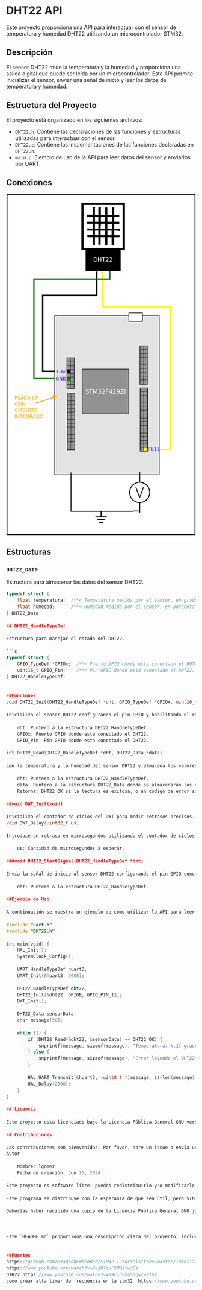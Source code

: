 # DHT22 API

Este proyecto proporciona una API para interactuar con el sensor de temperatura y humedad DHT22 utilizando un microcontrolador STM32.

## Descripción

El sensor DHT22 mide la temperatura y la humedad y proporciona una salida digital que puede ser leída por un microcontrolador. Esta API permite inicializar el sensor, enviar una señal de inicio y leer los datos de temperatura y humedad.

## Estructura del Proyecto

El proyecto está organizado en los siguientes archivos:

- `DHT22.h`: Contiene las declaraciones de las funciones y estructuras utilizadas para interactuar con el sensor.
- `DHT22.c`: Contiene las implementaciones de las funciones declaradas en `DHT22.h`.
- `main.c`: Ejemplo de uso de la API para leer datos del sensor y enviarlos por UART.


## Conexiones

![DHT22](doc/img/DHT22.png)

## Estructuras



### `DHT22_Data`

Estructura para almacenar los datos del sensor DHT22.

```c
typedef struct {
    float temperatura;  /**< Temperatura medida por el sensor, en grados Celsius. */
    float humedad;      /**< Humedad medida por el sensor, en porcentaje. */
} DHT22_Data;

## DHT22_HandleTypeDef

Estructura para manejar el estado del DHT22.

```c
typedef struct {
    GPIO_TypeDef *GPIOx;  /**< Puerto GPIO donde está conectado el DHT22. */
    uint16_t GPIO_Pin;    /**< Pin GPIO donde está conectado el DHT22. */
} DHT22_HandleTypeDef;


##Funciones
void DHT22_Init(DHT22_HandleTypeDef *dht, GPIO_TypeDef *GPIOx, uint16_t GPIO_Pin)

Inicializa el sensor DHT22 configurando el pin GPIO y habilitando el reloj del puerto GPIO.

    dht: Puntero a la estructura DHT22_HandleTypeDef.
    GPIOx: Puerto GPIO donde está conectado el DHT22.
    GPIO_Pin: Pin GPIO donde está conectado el DHT22.

int DHT22_Read(DHT22_HandleTypeDef *dht, DHT22_Data *data)

Lee la temperatura y la humedad del sensor DHT22 y almacena los valores en la estructura proporcionada.

    dht: Puntero a la estructura DHT22_HandleTypeDef.
    data: Puntero a la estructura DHT22_Data donde se almacenarán los datos leídos.
    Retorna: DHT22_OK si la lectura es exitosa, o un código de error si falla.

##void DWT_Init(void)

Inicializa el contador de ciclos del DWT para medir retrasos precisos.
void DWT_Delay(uint32_t us)

Introduce un retraso en microsegundos utilizando el contador de ciclos del DWT.

    us: Cantidad de microsegundos a esperar.

###void DHT22_StartSignal(DHT22_HandleTypeDef *dht)

Envía la señal de inicio al sensor DHT22 configurando el pin GPIO como salida, enviando la señal y luego configurándolo como entrada para recibir datos.

    dht: Puntero a la estructura DHT22_HandleTypeDef.

##Ejemplo de Uso

A continuación se muestra un ejemplo de cómo utilizar la API para leer datos del sensor DHT22 y enviarlos por UART:

#include "uart.h"
#include "DHT22.h"

int main(void) {
    HAL_Init();
    SystemClock_Config();

    UART_HandleTypeDef huart3;
    UART_Init(&huart3, 9600);

    DHT22_HandleTypeDef dht22;
    DHT22_Init(&dht22, GPIOB, GPIO_PIN_11);
    DWT_Init();

    DHT22_Data sensorData;
    char message[50];

    while (1) {
        if (DHT22_Read(&dht22, &sensorData) == DHT22_OK) {
            snprintf(message, sizeof(message), "Temperatura: %.1f grados C, Humedad: %.1f%%\n", sensorData.temperatura, sensorData.humedad);
        } else {
            snprintf(message, sizeof(message), "Error leyendo el DHT22\n");
        }

        HAL_UART_Transmit(&huart3, (uint8_t *)message, strlen(message), HAL_MAX_DELAY);
        HAL_Delay(2000);
    }
}

## Licencia

Este proyecto está licenciado bajo la Licencia Pública General GNU versión 3.0 (GPL-3.0). Para más detalles, consulta el archivo LICENSE.

## Contribuciones

Las contribuciones son bienvenidas. Por favor, abre un issue o envía un pull request para cualquier mejora o corrección.
Autor

    Nombre: lgomez
    Fecha de creación: Jun 15, 2024

Este proyecto es software libre: puedes redistribuirlo y/o modificarlo bajo los términos de la Licencia Pública General GNU publicada por la Free Software Foundation, ya sea la versión 3 de la Licencia, o (a tu elección) cualquier versión posterior.

Este programa se distribuye con la esperanza de que sea útil, pero SIN NINGUNA GARANTÍA; sin siquiera la garantía implícita de COMERCIABILIDAD o APTITUD PARA UN PROPÓSITO PARTICULAR. Ver la Licencia Pública General GNU para más detalles.

Deberías haber recibido una copia de la Licencia Pública General GNU junto con este programa. Si no es así, visita http://www.gnu.org/licenses/.



Este `README.md` proporciona una descripción clara del proyecto, incluyendo la estructura del proyecto, descripciones de las estructuras y funciones, un ejemplo de uso y detalles sobre la licencia y contribuciones.


##Fuentes 
https://github.com/MYaqoobEmbedded/STM32-Tutorials/tree/master/Tutorial%2025%20-%20DHT22%20Temperature%20Sensor
https://www.youtube.com/watch?v=2kjU7sHFSM0&t=30s
DTH22 https://www.youtube.com/watch?v=09C1dyXvSbg&t=216s
como crear alta timer de frecuencia en la stm32  https://www.youtube.com/watch?v=SqC0IhLKJ9o# DHT22
